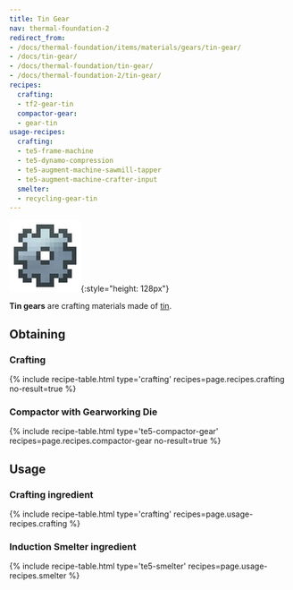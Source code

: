 ```yaml
---
title: Tin Gear
nav: thermal-foundation-2
redirect_from:
- /docs/thermal-foundation/items/materials/gears/tin-gear/
- /docs/tin-gear/
- /docs/thermal-foundation/tin-gear/
- /docs/thermal-foundation-2/tin-gear/
recipes:
  crafting:
  - tf2-gear-tin
  compactor-gear:
  - gear-tin
usage-recipes:
  crafting:
  - te5-frame-machine
  - te5-dynamo-compression
  - te5-augment-machine-sawmill-tapper
  - te5-augment-machine-crafter-input
  smelter:
  - recycling-gear-tin
---
```


![Tin gear](/assets/images/thermal-foundation-2/gear-tin.png){:style="height: 128px"}


**Tin gears** are crafting materials made of [tin](/docs/1.12/thermal-foundation-2/tin-ingot/).


Obtaining
---------

### Crafting
{% include recipe-table.html type='crafting' recipes=page.recipes.crafting no-result=true %}

### Compactor with Gearworking Die
{% include recipe-table.html type='te5-compactor-gear' recipes=page.recipes.compactor-gear no-result=true %}


Usage
-----

### Crafting ingredient
{% include recipe-table.html type='crafting' recipes=page.usage-recipes.crafting %}

### Induction Smelter ingredient
{% include recipe-table.html type='te5-smelter' recipes=page.usage-recipes.smelter %}
